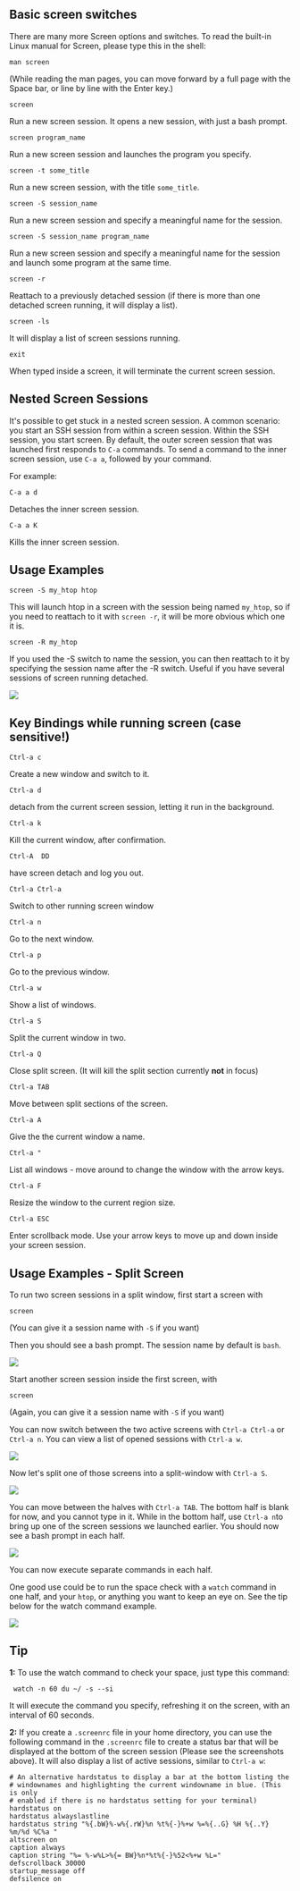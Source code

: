 Basic screen switches
---

There are many more Screen options and switches. To read the built-in Linux manual for Screen, please type this in the shell: 

~~~
man screen
~~~

(While reading the man pages, you can move forward by a full page with the Space bar, or line by line with the Enter key.)

~~~
screen
~~~

Run a new screen session. It opens a new session, with just a bash prompt.

~~~
screen program_name
~~~

Run a new screen session and launches the program you specify.

~~~
screen -t some_title
~~~

Run a new screen session, with the title `some_title`.

~~~
screen -S session_name
~~~

Run a new screen session and specify a meaningful name for the session.

~~~
screen -S session_name program_name
~~~

Run a new screen session and specify a meaningful name for the session and launch some program at the same time. 

~~~
screen -r
~~~

Reattach to a previously detached session (if there is more than one detached screen running, it will display a list).

~~~
screen -ls
~~~

It will display a list of screen sessions running.

~~~
exit
~~~

When typed inside a screen, it will terminate the current screen session.

Nested Screen Sessions
---

It's possible to get stuck in a nested screen session. A common scenario: you start an SSH session from within a screen session. Within the SSH session, you start screen. By default, the outer screen session that was launched first responds to `C-a` commands. To send a command to the inner screen session, use `C-a a`, followed by your command. 

For example:

~~~
C-a a d
~~~

Detaches the inner screen session.
 
~~~
C-a a K
~~~

Kills the inner screen session. 

Usage Examples
---

~~~
screen -S my_htop htop
~~~

This will launch htop in a screen with the session being named `my_htop`, so if you need to reattach to it with `screen -r`, it will be more obvious which one it is.

~~~
screen -R my_htop
~~~

If you used the -S switch to name the session, you can then reattach to it by specifying the session name after the -R switch. Useful if you have several sessions of screen running detached.

![](https://raw.githubusercontent.com/feralhosting/feralfilehosting/master/Feral%20Wiki/Linux%20Command-Line%20-%20Advanced/Screen%20Command%20-%20a%20Basic%20Guide/1.jpg)

Key Bindings while running screen (case sensitive!)
---

~~~
Ctrl-a c
~~~

Create a new window and switch to it.

~~~
Ctrl-a d
~~~

detach from the current screen session, letting it run in the background.

~~~
Ctrl-a k
~~~

Kill the current window, after confirmation.

~~~
Ctrl-A  DD
~~~

have screen detach and log you out. 

~~~
Ctrl-a Ctrl-a
~~~

Switch to other running screen window

~~~
Ctrl-a n
~~~

Go to the next window.

~~~
Ctrl-a p
~~~

Go to the previous window.

~~~
Ctrl-a w
~~~

Show a list of windows.

~~~
Ctrl-a S
~~~

Split the current window in two.

~~~
Ctrl-a Q
~~~

Close split screen. (It will kill the split section currently **not** in focus)

~~~
Ctrl-a TAB
~~~

Move between split sections of the screen.

~~~
Ctrl-a A
~~~

Give the the current window a name.

~~~
Ctrl-a "
~~~

List all windows - move around to change the window with the arrow keys.

~~~
Ctrl-a F
~~~

Resize the window to the current region size.

~~~
Ctrl-a ESC
~~~
 
Enter scrollback mode. Use your arrow keys to move up and down inside your screen session. 

Usage Examples - Split Screen
---

To run two screen sessions in a split window, first start a screen with

~~~
screen
~~~

(You can give it a session name with `-S` if you want)

Then you should see a bash prompt.  The session name by default is `bash`.

![](https://raw.githubusercontent.com/feralhosting/feralfilehosting/master/Feral%20Wiki/Linux%20Command-Line%20-%20Advanced/Screen%20Command%20-%20a%20Basic%20Guide/2.jpg)

Start another screen session inside the first screen, with

~~~
screen
~~~

(Again, you can give it a session name with `-S` if you want)

You can now switch between the two active screens with `Ctrl-a Ctrl-a` or `Ctrl-a n`.
You can view a list of opened sessions with `Ctrl-a w`.

![](https://raw.githubusercontent.com/feralhosting/feralfilehosting/master/Feral%20Wiki/Linux%20Command-Line%20-%20Advanced/Screen%20Command%20-%20a%20Basic%20Guide/3.jpg)

Now let's split one of those screens into a split-window with `Ctrl-a S`. 

![](https://raw.githubusercontent.com/feralhosting/feralfilehosting/master/Feral%20Wiki/Linux%20Command-Line%20-%20Advanced/Screen%20Command%20-%20a%20Basic%20Guide/4.jpg)

You can move between the halves with `Ctrl-a TAB`. The bottom half is blank for now, and you cannot type in it.
While in the bottom half, use `Ctrl-a n`to bring up one of the screen sessions we launched earlier. You should now see a bash prompt in each half.

![](https://raw.githubusercontent.com/feralhosting/feralfilehosting/master/Feral%20Wiki/Linux%20Command-Line%20-%20Advanced/Screen%20Command%20-%20a%20Basic%20Guide/5.jpg)

You can now execute separate commands in each half.

One good use could be to run the space check with a `watch` command in one half, and your `htop`, or anything you want to keep an eye on. See the tip below for the watch command example.

![](https://raw.githubusercontent.com/feralhosting/feralfilehosting/master/Feral%20Wiki/Linux%20Command-Line%20-%20Advanced/Screen%20Command%20-%20a%20Basic%20Guide/6.jpg)

Tip
---

**1:** To use the watch command to check your space, just type this command:

~~~
 watch -n 60 du ~/ -s --si
~~~

It will execute the command you specify, refreshing it on the screen, with an interval of 60 seconds.

**2:** If you create a `.screenrc` file in your home directory, you can use the following command in the `.screenrc` file to create a status bar that will be displayed at the bottom of the screen session (Please see the screenshots above). It will also display a list of active sessions, similar to `Ctrl-a w`:

~~~
# An alternative hardstatus to display a bar at the bottom listing the
# windownames and highlighting the current windowname in blue. (This is only
# enabled if there is no hardstatus setting for your terminal)
hardstatus on
hardstatus alwayslastline
hardstatus string "%{.bW}%-w%{.rW}%n %t%{-}%+w %=%{..G} %H %{..Y} %m/%d %C%a "
altscreen on
caption always
caption string "%= %-w%L>%{= BW}%n*%t%{-}%52<%+w %L="
defscrollback 30000
startup_message off
defsilence on
~~~



